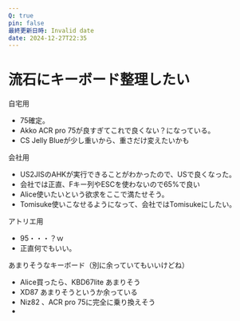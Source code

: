 ```yaml
---
Q: true
pin: false
最終更新日時: Invalid date
date: 2024-12-27T22:35
---
```

# 流石にキーボード整理したい

自宅用

- 75確定。  
- Akko ACR pro 75が良すぎてこれで良くない？になっている。  
- CS Jelly Blueが少し重いから、重さだけ変えたいかも  

会社用

- US2JISのAHKが実行できることがわかったので、USで良くなった。  
- 会社では正直、Fキー列やESCを使わないので65%で良い  
- Alice使いたいという欲求をここで満たせそう。  
- Tomisuke使いこなせるようになって、会社ではTomisukeにしたい。  

アトリエ用

- 95・・・？ｗ  
- 正直何でもいい。  

あまりそうなキーボード（別に余っていてもいいけどね）

- Alice買ったら、KBD67lite あまりそう  
- XD87 あまりそうというか余っている  
- Niz82 、ACR pro 75に完全に乗り換えそう  
-